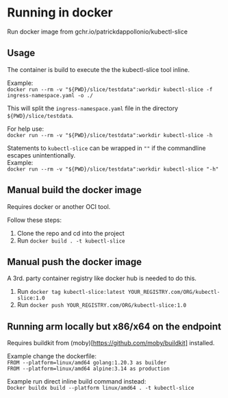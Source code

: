 # Running in docker  
  
Run docker image from gchr.io/patrickdappollonio/kubectl-slice

## Usage
The container is build to execute the the kubectl-slice tool inline. 
   
Example:  
`docker run --rm -v "${PWD}/slice/testdata":workdir kubectl-slice -f ingress-namespace.yaml -o ./`  
  
This will split the `ingress-namespace.yaml` file in the directory `${PWD}/slice/testdata`.  
  
For help use:  
`docker run --rm -v "${PWD}/slice/testdata":workdir kubectl-slice -h`

Statements to `kubectl-slice` can be wrapped in `""` if the commandline escapes unintentionally.  
Example:  
`docker run --rm -v "${PWD}/slice/testdata":workdir kubectl-slice "-h"`
  
## Manual build the docker image  
Requires docker or another OCI tool.  

Follow these steps:  
1. Clone the repo and cd into the project
1. Run `docker build . -t kubectl-slice`

## Manual push the docker image  
A 3rd. party container registry like docker hub is needed to do this.  

1. Run `docker tag kubectl-slice:latest YOUR_REGISTRY.com/ORG/kubectl-slice:1.0`
1. Run `docker push YOUR_REGISTRY.com/ORG/kubectl-slice:1.0`

## Running arm locally but x86/x64 on the endpoint

Requires buildkit from (moby)[https://github.com/moby/buildkit] installed.  

Example change the dockerfile:  
`FROM --platform=linux/amd64 golang:1.20.3 as builder`  
`FROM --platform=linux/amd64 alpine:3.14 as production`  
  
Example run direct inline build command instead:  
`Docker buildx build --platform linux/amd64 . -t kubectl-slice`